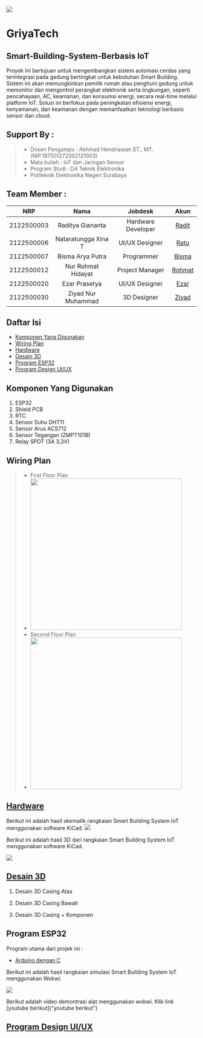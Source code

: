 <img src="Assets/Logo.jpeg">

# GriyaTech
## Smart-Building-System-Berbasis IoT

Proyek ini bertujuan untuk mengembangkan sistem automasi cerdas yang terintegrasi pada gedung bertingkat untuk kebutuhan Smart Building. Sistem ini akan memungkinkan pemilik rumah atau penghuni gedung untuk memonitor dan mengontrol perangkat elektronik serta lingkungan, seperti pencahayaan, AC, keamanan, dan konsumsi energi, secara real-time melalui platform IoT. Solusi ini berfokus pada peningkatan efisiensi energi, kenyamanan, dan keamanan dengan memanfaatkan teknologi berbasis sensor dan cloud.

## Support By :
>- Dosen Pengampu : Akhmad Hendriawan ST., MT. (NIP.197501272002121003)
>- Mata kuliah : IoT dan Jaringan Sensor
>- Program Studi : D4 Teknik Elektronika
>- Politeknik Elektronika Negeri Surabaya<br>

## Team Member :
|      NRP      |       Nama      |    Jobdesk    |   Akun |
| :-----------:|:----------------:| :------------:| :-----:|
| 2122500003    | Raditya Giananta  | Hardware Developer       | [Radit](https://github.com/Radit-Gi)
| 2122500006    | Nataratungga Xina T         |   UI/UX Designer | [Ratu](https://github.com/nataratungga)
| 2122500007    | Bisma Arya Putra         |    Programmer      | [Bisma](https://github.com/Bismaap)
| 2122500012    | Nur Rohmat Hidayat                | Project Manager | [Rohmat](https://github.com/NurRohmatHidayat)
| 2122500020    | Ezar Prasetya               | UI/UX Designer     | [Ezar](https://github.com/EzarPrasetya)
| 2122500030    | Ziyad Nur Muhammad               | 3D Designer     |[Ziyad](https://github.com/Yadnur)

## Daftar Isi
- [Komponen Yang Digunakan](#Komponen-Yang-Digunakan)
- [Wiring Plan](#Wiring-Plan)
- [Hardware](#Hardware)
- [Desain 3D](#Desain-3D)
- [Program ESP32](#Program-ESP32)
- [Program Design UI/UX](#Pogram-Design-UI/UX)

## Komponen Yang Digunakan
1. ESP32
2. Shield PCB
3. RTC
4. Sensor Suhu DHT11
5. Sensor Arus ACS712
6. Sensor Tegangan (ZMPT101B)
7. Relay SPDT (3A 3,3V)

## Wiring Plan
>- First Floor Plan
>- <img src="Assets/First Floor Plan.jpg" width = 400>
>- Second Floor Plan
>- <img src="Assets/Second Floor Plan.jpg" width = 400>


## [Hardware](https://github.com/NurRohmatHidayat/Smart-Building-Solution/tree/main/Hardware)

Berikut ini adalah hasil skematik rangkaian Smart Building System IoT menggunakan software KiCad.
<img src="Dokumentasi/Smart Building SCH.png">

Berikut ini adalah hasil 3D dari  rangkaian Smart Building System IoT menggunakan software KiCad.

<img src="Dokumentasi/Smart Building.jpg">

## [Desain 3D](https://github.com/NurRohmatHidayat/Smart-Building-Solution/tree/main/Desain%203D)

1. Desain 3D Casing Atas <br>

2. Desain 3D Casing Bawah <br>

3. Desain 3D Casing + Komponen <br>

## Program ESP32

Program utama dari projek ini :
- [Arduino dengan C](https://github.com/NurRohmatHidayat/Smart-Building-Solution/tree/main/Program%20ESP32)

Berikut ini adalah hasil rangkaian simulasi Smart Building System IoT menggunakan Wokwi.

<img src="Dokumentasi/Rangkaian Modul ESP32.jpg">

Berikut adalah video demontrasi alat menggunakan wokwi. Klik link [youtube berikut]("youtube berikut")

## [Program Design UI/UX](https://github.com/NurRohmatHidayat/Smart-Building-Solution/tree/main/UI/UX%20Designer)

